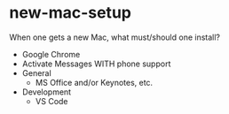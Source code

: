 # new-mac-setup
When one gets a new Mac, what must/should one install?

- Google Chrome
- Activate Messages WITH phone support
- General
  - MS Office and/or Keynotes, etc.
- Development
  - VS Code
  

